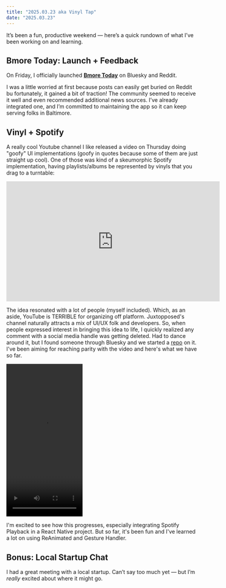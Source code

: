 ```yaml
---
title: "2025.03.23 aka Vinyl Tap"
date: "2025.03.23"
---
```


It’s been a fun, productive weekend — here’s a quick rundown of what I’ve been working on and learning.

## Bmore Today: Launch + Feedback

On Friday, I officially launched **[Bmore Today](https://bmoretoday.modamo.xyz/)** on Bluesky and Reddit.

I was a little worried at first because posts can easily get buried on Reddit bu fortunately, it gained a bit of traction! The community seemed to receive it well and even recommended additional news sources. I’ve already integrated one, and I’m committed to maintaining the app so it can keep serving folks in Baltimore.

## Vinyl + Spotify

A really cool Youtube channel I like released a video on Thursday doing "goofy" UI implementations (goofy in quotes because some of them are just straight up cool). One of those was kind of a skeumorphic Spotify implementation, having playlists/albums be represented by vinyls that you drag to a turntable:

<iframe allowfullscreen frameborder="0" height="315" src="https://www.youtube.com/embed/0N87f5wfxr0?start=308&end=403" width="560"></iframe>

The idea resonated with a lot of people (myself included). Which, as an aside, YouTube is TERRIBLE for organizing off platform. Juxtopposed's channel naturally attracts a mix of UI/UX folk and developers. So, when people expressed interest in bringing this idea to life, I quickly realized any comment with a social media handle was getting deleted. Had to dance around it, but I found someone through Bluesky and we started a [repo](https://github.com/Louis-Bourgault/SpotifyShelf) on it. I've been aiming for reaching parity with the video and here's what we have so far.

<video class="rounded-lg" controls height="400" width="200"><source src="/videos/spotifyShelf.mp4" type="video/mp4">Your browser does not support the video tag.</video>

I'm excited to see how this progresses, especially integrating Spotify Playback in a React Native project. But so far, it's been fun and I've learned a lot on using ReAnimated and Gesture Handler.

## Bonus: Local Startup Chat

I had a great meeting with a local startup. Can’t say too much yet — but I’m _really_ excited about where it might go.
